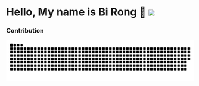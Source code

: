 # Hello, My name is Bi Rong 👋 ![](https://komarev.com/ghpvc/?username=birongliu&color=FFD700)

### Contribution
<picture>
   <source media="(prefers-color-scheme: dark)" srcset="https://raw.githubusercontent.com/birongliu/birongliu/output/github-contribution-grid-snake-dark.svg">
   <source media="(prefers-color-scheme: light)" srcset="https://raw.githubusercontent.com/birongliu/birongliu/output/github-contribution-grid-snake.svg">
   <img alt="github contribution grid snake animation" src="https://raw.githubusercontent.com/birongliu/birongliu/output/github-contribution-grid-snake.svg">
 </picture>

<!--
**birongliu/birongliu** is a ✨ _special_ ✨ repository because its `README.md` (this file) appears on your GitHub profile.

Here are some ideas to get you started:

- 🔭 I’m currently working on ...
- 🌱 I’m currently learning ...
- 👯 I’m looking to collaborate on ...
- 🤔 I’m looking for help with ...
- 💬 Ask me about ...
- 📫 How to reach me: ...
- 😄 Pronouns: ...
- ⚡ Fun fact: ...
-->
